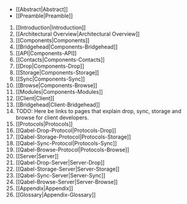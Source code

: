 * [[Abstract|Abstract]]
* [[Preamble|Preamble]]

1. [[Introduction|Introduction]]
2. [[Architectural Overview|Architectural Overview]]
2. [[Components|Components]]
  1. [[Bridgehead|Components-Bridgehead]]
  2. [[API|Components-API]]
  3. [[Contacts|Components-Contacts]]
  4. [[Drop|Components-Drop]]
  5. [[Storage|Components-Storage]]
  6. [[Sync|Components-Sync]]
  7. [[Browse|Components-Browse]]
  8. [[Modules|Components-Modules]]
3. [[Client|Client]]
  1. [[Bridgehead|Client-Bridgehead]]
  2. TODO: Here be links to pages that explain drop, sync, storage and browse for client developers.
4. [[Protocols|Protocols]]
  1. [[Qabel-Drop-Protocol|Protocols-Drop]]
  2. [[Qabel-Storage-Protocol|Protocols-Storage]]
  3. [[Qabel-Sync-Protocol|Protocols-Sync]]
  4. [[Qabel-Browse-Protocol|Protocols-Browse]]
5. [[Server|Server]]
  1. [[Qabel-Drop-Server|Server-Drop]]
  2. [[Qabel-Storage-Server|Server-Storage]]
  3. [[Qabel-Sync-Server|Server-Sync]]
  4. [[Qabel-Browse-Server|Server-Browse]]
6. [[Appendix|Appendix]]
  1. [[Glossary|Appendix-Glossary]]
